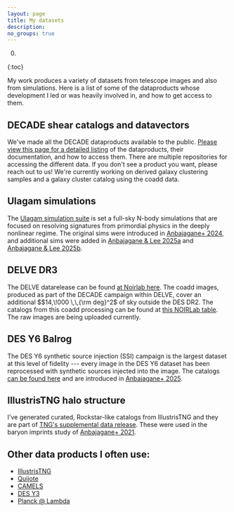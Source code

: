 ```yaml
---
layout: page
title: My datasets
description:
no_groups: true
---
```


0. 
{:toc}

My work produces a variety of datasets from telescope images and also from simulations. Here is a list of some of the dataproducts whose development I led or was heavily involved in, and how to get access to them.


## DECADE shear catalogs and datavectors

We've made all the DECADE dataproducts available to the public. [Please view this page for a detailed listing](../data_release/decade) of the dataproducts, their documentation, and how to access them. There are multiple repositories for accessing the different data. If you don't see a product you want, please reach out to us! We're currently working on derived galaxy clustering samples and a galaxy cluster catalog using the coadd data.


## Ulagam simulations

The [Ulagam simulation suite](https://ulagam-simulations.readthedocs.io/) is set a full-sky N-body simulations that are focused on resolving signatures from primordial physics in the deeply nonlinear regime. The original sims were introduced in [Anbajagane+ 2024](https://arxiv.org/abs/2310.02349), and additional sims were added in [Anbajagane & Lee 2025a]() and [Anbajagane & Lee 2025b]().


## DELVE DR3

The DELVE datarelease can be found [at Noirlab here](https://datalab.noirlab.edu/data/delve). The coadd images, produced as part of the DECADE campaign within DELVE, cover an additional $$14,\!000 \,\,{\rm deg}^2$ of sky outside the DES DR2. The catalogs from this coadd processing can be found at [this NOIRLab table](https://datalab.noirlab.edu/data-explorer?showTable=delve_dr3.coadd_objects). The raw images are being uploaded currently.


## DES Y6 Balrog

The DES Y6 synthetic source injection (SSI) campaign is the largest dataset at this level of fidelity --- every image in the DES Y6 dataset has been reprocessed with synthetic sources injected into the image. The catalogs [can be found here](https://des.ncsa.illinois.edu/releases/y6a2/Y6balrog) and are introduced in [Anbajagane+ 2025](https://arxiv.org/abs/2501.05683).

## IllustrisTNG halo structure

I've generated curated, Rockstar-like catalogs from IllustrisTNG and they are part of [TNG's supplemental data release](https://www.tng-project.org/data/docs/specifications/#sec5q). These were used in the baryon imprints study of [Anbajagane+ 2021](https://arxiv.org/abs/2109.02713).


## Other data products I often use:

* [IllustrisTNG](https://www.tng-project.org/about/)
* [Quijote](https://quijote-simulations.readthedocs.io/)
* [CAMELS](https://camels.readthedocs.io/)
* [DES Y3](https://des.ncsa.illinois.edu/releases/y3a2)
* [Planck @ Lambda](https://lambda.gsfc.nasa.gov/product/planck/)
